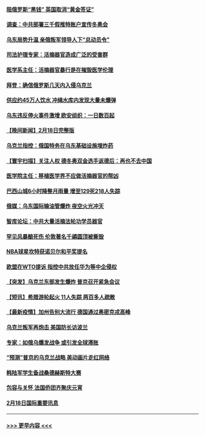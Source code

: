#### [阻俄罗斯“黑钱” 英国取消“黄金签证”](../pages/prog202/a103352090.md?t=02192101) 
#### [调查：中共部署三千假推特账户宣传冬奥会](../pages/prog202/a103352082.md?t=02192101) 
#### [乌东局势升温 亲俄叛军领导人下“总动员令”](../pages/prog202/a103352071.md?t=02192101) 
#### [司法护理专家：活摘器官造成广泛的受害群](../pages/prog202/a103351930.md?t=02192101) 
#### [医学系主任：活摘器官暴行是在摧毁医学伦理](../pages/prog202/a103351918.md?t=02192101) 
#### [拜登：确信俄罗斯几天内入侵乌克兰](../pages/prog202/a103351905.md?t=02192101) 
#### [供应约45万人饮水 冲绳水库内发现大量未爆弹](../pages/prog202/a103351906.md?t=02192101) 
#### [乌东违反停火事件激增 欧安组织：一日数百起](../pages/prog202/a103351891.md?t=02192101) 
#### [【晚间新闻】2月18日完整版](../pages/prog202/a103351752.md?t=02192101) 
#### [乌克兰指控：俄国特务在乌东基础设施埋炸药](../pages/prog202/a103351831.md?t=02192101) 
#### [【寰宇扫描】关注人权 德冬奥双金选手返德后：再也不去中国](../pages/prog202/a103351489.md?t=02192101) 
#### [医学院主任：移植医学界不应做活摘器官的帮凶](../pages/prog202/a103351828.md?t=02192101) 
#### [巴西山城6小时降整月雨量 增至129死218人失踪](../pages/prog202/a103351811.md?t=02192101) 
#### [俄媒：乌东国际输油管爆炸 夜空火光冲天](../pages/prog202/a103351754.md?t=02192101) 
#### [智库论坛：中共大量活摘法轮功学员器官](../pages/prog202/a103351624.md?t=02192101) 
#### [罕见风暴酿死伤 伦敦著名千禧圆顶被撕毁](../pages/prog202/a103351523.md?t=02192101) 
#### [NBA球星坎特获诺贝尔和平奖提名](../pages/prog202/a103351515.md?t=02192101) 
#### [欧盟在WTO提诉 指控中共放任华为等中企侵权](../pages/prog202/a103351384.md?t=02192101) 
#### [【突发】乌克兰东部发生爆炸 普京召开紧急会议](../pages/prog202/a103351372.md?t=02192101) 
#### [【短讯】希腊游轮起火 11人失踪 两百多人疏散](../pages/prog202/a103351352.md?t=02192101) 
#### [【最新疫情】加州告别大流行 德国通过奥密克戎高峰](../pages/prog202/a103351348.md?t=02192101) 
#### [乌克兰叛军再炮击 美国防长访波兰](../pages/prog202/a103351323.md?t=02192101) 
#### [专家：如俄乌爆发战争 或引发全球滞胀](../pages/prog202/a103351180.md?t=02192101) 
#### [“预测”普京的乌克兰战略 美动画片走红网络](../pages/prog202/a103351173.md?t=02192101) 
#### [韩陆军学生备战桑德赫斯特大赛](../pages/prog202/a103351257.md?t=02192101) 
#### [包容与关怀 法国侨团齐聚庆元宵](../pages/prog202/a103351114.md?t=02192101) 
#### [2月18日国际重要讯息](../pages/prog202/a103351084.md?t=02192101) 

----
#### [ >>> 更早内容 <<< ](../indexes/prog202-earlier.md)
